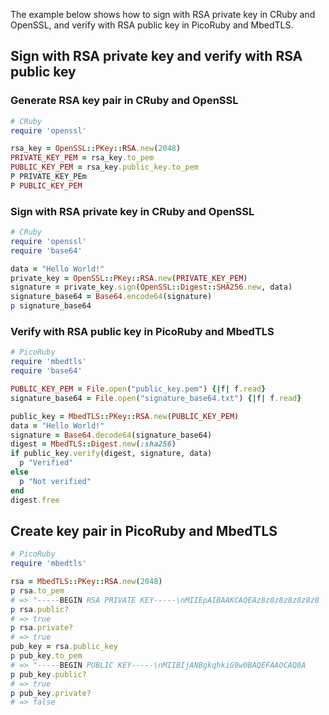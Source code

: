 
The example below shows how to sign with RSA private key in CRuby and OpenSSL, and verify with RSA public key in PicoRuby and MbedTLS.

## Sign with RSA private key and verify with RSA public key

### Generate RSA key pair in CRuby and OpenSSL

```ruby
# CRuby
require 'openssl'

rsa_key = OpenSSL::PKey::RSA.new(2048)
PRIVATE_KEY_PEM = rsa_key.to_pem
PUBLIC_KEY_PEM = rsa_key.public_key.to_pem
P PRIVATE_KEY_PEm
P PUBLIC_KEY_PEM
```

### Sign with RSA private key in CRuby and OpenSSL

```ruby
# CRuby
require 'openssl'
require 'base64'

data = "Hello World!"
private_key = OpenSSL::PKey::RSA.new(PRIVATE_KEY_PEM)
signature = private_key.sign(OpenSSL::Digest::SHA256.new, data)
signature_base64 = Base64.encode64(signature)
p signature_base64
```

### Verify with RSA public key in PicoRuby and MbedTLS

```ruby
# PicoRuby
require 'mbedtls'
require 'base64'

PUBLIC_KEY_PEM = File.open("public_key.pem") {|f| f.read}
signature_base64 = File.open("signature_base64.txt") {|f| f.read}

public_key = MbedTLS::PKey::RSA.new(PUBLIC_KEY_PEM)
data = "Hello World!"
signature = Base64.decode64(signature_base64)
digest = MbedTLS::Digest.new(:sha256)
if public_key.verify(digest, signature, data)
  p "Verified"
else
  p "Not verified"
end
digest.free
```

## Create key pair in PicoRuby and MbedTLS

```ruby
# PicoRuby
require 'mbedtls'

rsa = MbedTLS::PKey::RSA.new(2048)
p rsa.to_pem
# => "-----BEGIN RSA PRIVATE KEY-----\nMIIEpAIBAAKCAQEAz8z8z8z8z8z8z8
p rsa.public?
# => true
p rsa.private?
# => true
pub_key = rsa.public_key
p pub_key.to_pem
# => "-----BEGIN PUBLIC KEY-----\nMIIBIjANBgkqhkiG9w0BAQEFAAOCAQ8A
p pub_key.public?
# => true
p pub_key.private?
# => false
```
